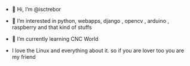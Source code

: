 - 👋 Hi, I’m @isctrebor
- 👀 I’m interested in python, webapps, django , opencv , arduino , raspberry and that kind of stuffs
- 🌱 I’m currently learning CNC World

- I love the Linux and everything about it. so if you are lover too you are my friend

<!---
isctrebor/isctrebor is a ✨ special ✨ repository because its `README.md` (this file) appears on your GitHub profile.
You can click the Preview link to take a look at your changes.
--->
